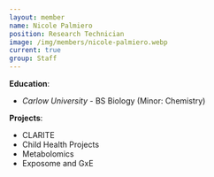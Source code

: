 ```yaml
---
layout: member
name: Nicole Palmiero
position: Research Technician
image: /img/members/nicole-palmiero.webp
current: true
group: Staff
---
```


**Education**: 

  * *Carlow University* - BS Biology (Minor: Chemistry)

**Projects**:

  * CLARITE
  * Child Health Projects
  * Metabolomics
  * Exposome and GxE
